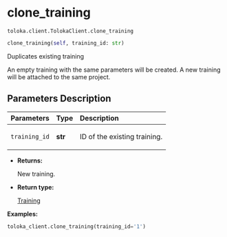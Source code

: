# clone_training
`toloka.client.TolokaClient.clone_training`

```python
clone_training(self, training_id: str)
```

Duplicates existing training


An empty training with the same parameters will be created.
A new training will be attached to the same project.

## Parameters Description

| Parameters | Type | Description |
| :----------| :----| :-----------|
`training_id`|**str**|<p>ID of the existing training.</p>

* **Returns:**

  New training.

* **Return type:**

  [Training](toloka.client.training.Training.md)

**Examples:**

```python
toloka_client.clone_training(training_id='1')
```

